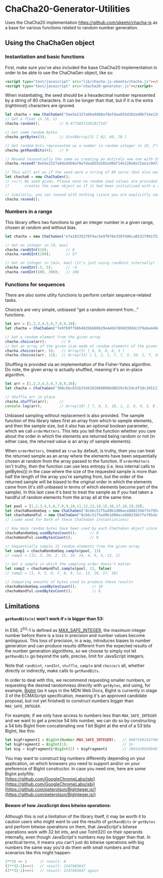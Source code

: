 # ChaCha20-Generator-Utilities
Uses the ChaCha20 implementation https://github.com/skeeto/chacha-js as a base for various functions related to random number generation.


## Using the ChaChaGen object
### Instantiation and basic functions
First, make sure you've also included the base ChaCha20 implementation in 
order to be able to use the ChaChaGen object, like so:
```html
<script type="text/javascript" src="lib/chacha-js-skeeto/chacha.js"></script>
<script type="text/javascript" src="chacha20-generator.js"></script>
```


When instantiating, the seed should be a hexadecimal number represented by a string of 80 characters. 
It can be longer than that, but if it is the extra (rightmost) characters are ignored.

```js
let chacha = new ChaChaGen("5ee5e2327a68a9db8a78efdaa855d102ed8bf14e128e0a72ae1c9d72e5f9747e27479f21dfbfd501");
// Get a float in [0, 1)
chacha.random();         // 0.47738372261817247

// Get some random bytes
chacha.getBytes(3);      // Uint8Array(3) [ 92, 49, 78 ]

// Get random bits represented as a number (a random integer in [0, 2^n - 1] where n is the argument given)
chacha.getRandBits(4);   // 9

// Reseed (essentially the same as creating an entirely new one with the new seed)
chacha.reseed("8ee5e2327a68a9db8a78efdaa855d102ed8bf14e128e0a72ae1c9d72e5f9747e27479f21dfbfd501")

// This will act as if the seed were a string of 80 zeros (but also warn you about it)
let chacha0 = new ChaChaGen();
// >>/!\ No seed given. Please note no random seed values are provided by default, so not passing a seed 
//       creates the same object as if it had been initialized with a string of 80 '0's concatenated together.

// Similarly, you can reseed with nothing (since you are explicitly seeding, no warning this time)
chacha.reseed();
```

### Numbers in a range
This library offers two functions to get an integer number in a given range, 
chosen at random and without bias.
```js
let chacha = new ChaChaGen("e7a183352f974ac5e9f0f8e338fdd6ca8532f991f528afe9e11b5950a1a972efaf9a688df858b47f"); 

// Get an integer in [0, max]
chacha.randUInt(10);        // 8 
chacha.randUInt(100);       // 57

// Get an integer in [min, max] (it's just using randUint internally)
chacha.randInt(-5, 5);      // -4
chacha.randInt(100, 300);   // 106
```

### Functions for sequences
There are also some utilty functions to perform certain sequence-related tasks.

Choice/s are very simple, unbiased "get a random element from..." functions.
```js
let arr = [1,2,3,4,5,6,7,8,9,10];
let chacha = ChaChaGen("7e9f69ff98b482bb680629e4ebb789dd39ddc379aba440e6fd0f0bd8b30c094a3c8234822b93355b");

// Get a random element from the given array
chacha.choice(arr);       // 9
// Get an array of the given size made of random elements of the given array, with replacement
chacha.choices(arr, 5);   // Array(5) [ 6, 8, 8, 8, 3 ]
chacha.choices(arr, 12);  // Array(12) [ 1, 2, 1, 7, 7, 3, 10, 1, 7, 10, 7, 5 ]
```

Shuffling is provided via an implementation of the Fisher-Yates algorithm.  
Do note, the given array is actually shuffled, meaning it's an in-place algorithm.
```js
let arr = [1,2,3,4,5,6,7,8,9,10];
let chacha = ChaChaGen("308cbbc031b33d428108d8986d8b29c9c5dcdf3dc10511337b1f26249d55357f5143707cf290e3ce");

// Shuffle arr in place.
chacha.shuffle(arr);     //
console.log(arr);        // Array(10) [ 7, 9, 5, 10, 1, 2, 6, 4, 3, 8 ]
``` 

Unbiased sampling without replacement is also provided. The sample function of 
this library takes first an array from which to sample elements, and then 
the sample size, but it also has an optional boolean parameter, which 
we call `orderMatters`. This lets you tell the function whether 
you care about the order in which the elements are returned being random 
or not (in either case, the returned value is an array of sample elements).

When `orderMatters`, treated as `true` by default, is truthy, then you can 
treat the returned sample as an array where the elements have been sequentially 
chosen at random from the array passed to the function. If `orderMatters` isn't truthy, 
then the function can use less entropy (i.e. less internal calls to 
getBytes()) in the case where the size of the requested sample is more 
than half the length of the array you're sampling from, but the order of the returned 
sample will be biased to the original order in which the elements came from (it's still 
unbiased in terms of which elements become part of the sample).
In this last case it's best to treat the sample as if you had taken a handful 
of random elements from the array all at the same time.
```js
let pool = [1,2,3,4,5,6,7,8,9,10,11,12,13,14,15,16,17,18,19,20];
let chachaRandomSeq = new ChaChaGen("8cb6c51f5a49b1d00ace88023947fe795daf6a69be151a6b3d4bdea7c0db543521f115a1dff49264");
let chachaHandful = new ChaChaGen("8cb6c51f5a49b1d00ace88023947fe795daf6a69be151a6b3d4bdea7c0db543521f115a1dff49264");
// (same seed for both of these ChaChaGen instantiations)

// How many random bytes have been used by each ChaChaGen object since they were last seeded?
chachaRandomSeq.usedBytesCount();      // 0
chachaHandful.usedBytesCount();        // 0

// Sequentially sample 13 random elements from the given array
let samp1 = chachaRandomSeq.sample(pool, 13)
// samp1 = [12, 3, 20, 2, 15, 10, 14, 4, 9, 5, 13, 1]

// Get a sample in which the sampling order doesn't matter
let samp2 = chachaHandful.sample(pool, 13, false)
// samp2 = [1, 4, 5, 6, 7, 8, 9, 11, 13, 16, 17, 18]

// Comparing amounts of bytes used to produce these results
chachaRandomSeq.usedBytesCount();       // 18
chachaHandful.usedBytesCount();         // 8
```


## Limitations
#### `getRandBits(n)` won't work if `n` is bigger than 53:  
In ES6, 2<sup>53</sup>-1 is defined as [MAX_SAFE_INTEGER](https://developer.mozilla.org/en-US/docs/Web/JavaScript/Reference/Global_Objects/Number/MAX_SAFE_INTEGER), 
the maximum integer number before there is a loss in precision and number 
values become ambiguous. This loss of precision, in a way, introduces biases 
to number generation and can produce results different from the expected 
results of the number generation algorithms, so we choose to simply not let 
`getRandBits` go beyond the safe, precise, limit for JavaScript integers. 

Note that `randUint`, `randInt`, `shuffle`, `sample` and `choice/s` all, 
whether directly or indirectly, make calls to `getRandBits`. 

In order to deal with this, we recommend requesting smaller numbers, or 
requesting the desired randomness directly with `getBytes`, and using, for 
example, [BigInt](https://developer.mozilla.org/en-US/docs/Web/JavaScript/Reference/Global_Objects/BigInt)
(as it says in the MDN Web Docs, BigInt is currently in stage 3 of the 
ECMAScript specification, meaning it's an approved candidate proposal, 
but not yet finished) to construct numbers bigger than `MAX_SAFE_INTEGER`.

For example, if we only have access to numbers less than `MAX_SAFE_INTEGER` 
and we want to get a precise 54 bits number, we can do so by constructing 
a 54 bits BigInt from concatenating one 1 bit BigInt at the end of a 53 
bits BigInt, like this:
```js
let bigFragment1 = BigInt(Number.MAX_SAFE_INTEGER);   // 9007199254740991n
let bigFragment2 = BigInt(1);                         // 1n
let big = bigFragment1*BigInt(2) + bigFragment1       // 18014398509481983n
```
You may want to construct big numbers differently depending on your application, 
on which browsers you need to support and/or on your preference of BigInt constructor. 
In case you need one, here are some BigInt polyfills:  
[https://github.com/GoogleChromeLabs/jsbi](https://github.com/GoogleChromeLabs/jsbi)  
[https://github.com/peterolson/BigInteger.js/](https://github.com/peterolson/BigInteger.js/)  
  

#### Beware of how JavaScript does bitwise operations:  
Although this is not a limitation of the library itself, it may be worth it 
to caution users who might want to use the results of `getRandBits` or `getBytes` and perform 
bitwise operations on them, that JavaScript's bitwise operations work with 32 bit ints, 
and use ToInt32() on their operands internally, even though 
JavaScript's numbers may be bigger than that. In practical terms, it means 
you can't just do bitwise operations with big numbers the same way you'd 
do them with small numbers and that scenarios like this might happen:
```js
2**33 >> 1      // result: 0
(2**32-1)>>>1   // result: 2147483647
(2**33-1)>>>1   // result: 2147483647 again
``` 